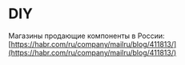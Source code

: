 # DIY

Магазины продающие компоненты в России: [https://habr.com/ru/company/mailru/blog/411813/](https://habr.com/ru/company/mailru/blog/411813/)
